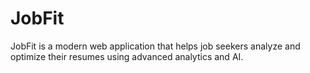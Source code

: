 # JobFit
JobFit is a modern web application that helps job seekers analyze and optimize their resumes using advanced analytics and AI.
